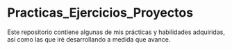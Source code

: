 # Practicas_Ejercicios_Proyectos
Este repositorio contiene algunas de mis prácticas y habilidades adquiridas, así como las que iré desarrollando a medida que avance.
